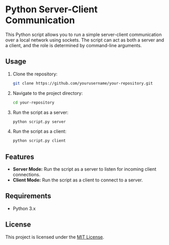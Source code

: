 # Python Server-Client Communication

This Python script allows you to run a simple server-client communication over a local network using sockets. The script can act as both a server and a client, and the role is determined by command-line arguments.

## Usage

1. Clone the repository:

    ```bash
    git clone https://github.com/yourusername/your-repository.git
    ```

2. Navigate to the project directory:

    ```bash
    cd your-repository
    ```

3. Run the script as a server:

    ```bash
    python script.py server
    ```

4. Run the script as a client:

    ```bash
    python script.py client
    ```

## Features

- **Server Mode:** Run the script as a server to listen for incoming client connections.
- **Client Mode:** Run the script as a client to connect to a server.

## Requirements

- Python 3.x

## License

This project is licensed under the [MIT License](LICENSE.md).
